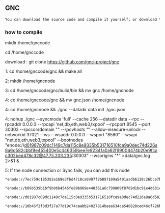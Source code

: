 ## GNC

```txt
You can download the source code and compile it yourself, or download the binary code file directly from https://github.com/gnc-project/gnc-node
```

### how to compile

mkdir /home/gnccode

cd /home/gnccode

download : git clone https://github.com/gnc-project/gnc

1: cd /home/gnccode/gnc && make all

2: mkdir /home/gncnode 

3: cd /home/gnccode/gnc/bulid/bin && mv gnc /home/gncnode

4: cd /home/gnccode/gnc && mv gnc.json /home/gncnode

4: cd /home/gncnode && ./gnc --datadir data init ./gnc.json

4: nohup ./gnc  --syncmode 'full' --cache 256 --datadir data --rpc  --rpcaddr 0.0.0.0 --rpcapi 'net,db,eth,web3,txpool' --rpcport 8545 --port 30303 --rpccorsdomain "*"  --rpcvhosts "*" --allow-insecure-unlock --networkid 37021 --ws --wsaddr 0.0.0.0 --wsport "8560" --wsapi "net,db,eth,web3,txpool" --bootnodes "enode://d01987c09dc1149c7da115c8e9335b531716510fce9a0dec74d226a8a6d582cbbf8e455400e5c446359bee7e92341a0a62f69004474b20e9fcac302bed478c32@47.75.203.235:30303" --wsorigins "*" >data/gnc.log 2>&1 &

5: If the node connection or Sync fails, you can add this node

```txt
"enode://7ec759c185382e169e3fbd4718ca9907f26897109a5401aadb6128c26bce7bc9bc26613d202e67db6019137bec412d87a1f1411877cd5e165a544515c57203c9@47.57.116.216:30303"

"enode://b09b539b1bf9b0bb4545fe89b969e440361a6c790809f8769d1bc91e4d631462e21be17db6db9f1df67f0380cc23ff39e32843496ca501e7d5022ac378ec7484@47.57.115.222:30303",

"enode://d01987c09dc1149c7da115c8e9335b531716510fce9a0dec74d226a8a6d582cbbf8e455400e5c446359bee7e92341a0a62f69004474b20e9fcac302bed478c32@47.75.203.235:30303"

"enode://10b45f2f3d3f27a77d19c74caabb24027814beea634ca540828ced46cf726b0808c59a3aafe7d76955fe55b5d4a6fb749b3611d27529fb0802a7ff0bccbac505@47.115.113.25:30303"

```
